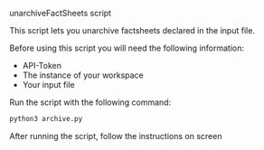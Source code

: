 unarchiveFactSheets script

This script lets you unarchive factsheets declared in the input file.  

Before using this script you will need the following information:
- API-Token
- The instance of your workspace
- Your input file

Run the script with the following command:  
```bash
python3 archive.py
```

After running the script, follow the instructions on screen